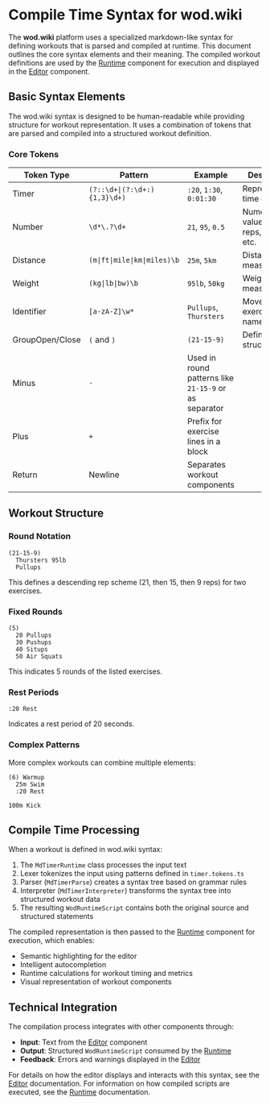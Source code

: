 # Compile Time Syntax for wod.wiki

The **wod.wiki** platform uses a specialized markdown-like syntax for defining workouts that is parsed and compiled at runtime. This document outlines the core syntax elements and their meaning. The compiled workout definitions are used by the [Runtime](Runtime.md) component for execution and displayed in the [Editor](../Components/Editor.md) component.

## Basic Syntax Elements

The wod.wiki syntax is designed to be human-readable while providing structure for workout representation. It uses a combination of tokens that are parsed and compiled into a structured workout definition.

### Core Tokens

| Token Type | Pattern | Example | Description |
|------------|---------|---------|-------------|
| Timer | `(?::\d+\|(?:\d+:){1,3}\d+)` | `:20`, `1:30`, `0:01:30` | Represents time durations |
| Number | `\d*\.?\d+` | `21`, `95`, `0.5` | Numeric values for reps, weights, etc. |
| Distance | `(m\|ft\|mile\|km\|miles)\b` | `25m`, `5km` | Distance measurements |
| Weight | `(kg\|lb\|bw)\b` | `95lb`, `50kg` | Weight measurements |
| Identifier | `[a-zA-Z]\w*` | `Pullups`, `Thursters` | Movement or exercise names |
| GroupOpen/Close | `(` and `)` | `(21-15-9)` | Defines round structures |
| Minus | `-` | Used in round patterns like `21-15-9` or as separator |
| Plus | `+` | Prefix for exercise lines in a block |
| Return | Newline | Separates workout components |

## Workout Structure

### Round Notation
```
(21-15-9) 
  Thursters 95lb
  Pullups
```
This defines a descending rep scheme (21, then 15, then 9 reps) for two exercises.

### Fixed Rounds
```
(5)
  20 Pullups
  30 Pushups
  40 Situps
  50 Air Squats
```
This indicates 5 rounds of the listed exercises.

### Rest Periods
```
:20 Rest
```
Indicates a rest period of 20 seconds.

### Complex Patterns
More complex workouts can combine multiple elements:
```
(6) Warmup
  25m Swim
  :20 Rest

100m Kick
```

## Compile Time Processing

When a workout is defined in wod.wiki syntax:

1. The `MdTimerRuntime` class processes the input text
2. Lexer tokenizes the input using patterns defined in `timer.tokens.ts`
3. Parser (`MdTimerParse`) creates a syntax tree based on grammar rules
4. Interpreter (`MdTimerInterpreter`) transforms the syntax tree into structured workout data
5. The resulting `WodRuntimeScript` contains both the original source and structured statements

The compiled representation is then passed to the [Runtime](Runtime.md) component for execution, which enables:
- Semantic highlighting for the editor
- Intelligent autocompletion
- Runtime calculations for workout timing and metrics
- Visual representation of workout components

## Technical Integration

The compilation process integrates with other components through:

- **Input**: Text from the [Editor](../Components/Editor.md) component
- **Output**: Structured `WodRuntimeScript` consumed by the [Runtime](Runtime.md)
- **Feedback**: Errors and warnings displayed in the [Editor](../Components/Editor.md)

For details on how the editor displays and interacts with this syntax, see the [Editor](../Components/Editor.md) documentation.
For information on how compiled scripts are executed, see the [Runtime](Runtime.md) documentation.
